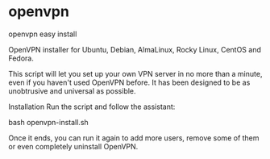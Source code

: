 # openvpn
openvpn easy install 

OpenVPN installer for Ubuntu, Debian, AlmaLinux, Rocky Linux, CentOS and Fedora.

This script will let you set up your own VPN server in no more than a minute, even if you haven't used OpenVPN before. It has been designed to be as unobtrusive and universal as possible.

Installation
Run the script and follow the assistant:

bash openvpn-install.sh

Once it ends, you can run it again to add more users, remove some of them or even completely uninstall OpenVPN.
